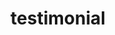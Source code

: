 ---
id: 'testimonial-04'
title: 'testimonial'
excerpt: "Bueno que decir de esta empresa y sobre todo de la atención de Jose el jefe y de la secretaria Jaquelin que fue la primera que me atendió al teléfono y fue correcta y además me escucho en todo momento dándome una solución...

"
avatar: ""
avatarAlt: 'avatar/2.png'
userName: "Jennifer Aviles"
userOccupation: ''
---